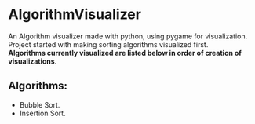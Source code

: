 # AlgorithmVisualizer
An Algorithm visualizer made with python, using pygame for visualization.  Project started with making sorting algorithms visualized first.  
**Algorithms currently visualized are listed below in order of creation of visualizations.**
## Algorithms:
* Bubble Sort.  
* Insertion Sort.